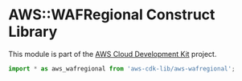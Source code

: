 # AWS::WAFRegional Construct Library


This module is part of the [AWS Cloud Development Kit](https://github.com/aws/aws-cdk) project.

```ts nofixture
import * as aws_wafregional from 'aws-cdk-lib/aws-wafregional';
```
